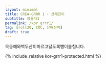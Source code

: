 ```yaml
---
layout: minimal
title: CREA-GRRR 1 - 산해진미
subtitle: 힘들다1
permalink: /kor_grrr1/
tag: [roll20, COC, 산해진미]
draft: true
---
```


목동해와백두산이마르고닳도록뻉이를칩니다.

{% include_relative kor-grrr1-protected.html %}
